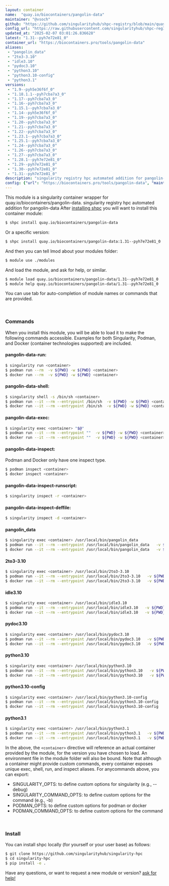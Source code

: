 ```yaml
---
layout: container
name:  "quay.io/biocontainers/pangolin-data"
maintainer: "@vsoch"
github: "https://github.com/singularityhub/shpc-registry/blob/main/quay.io/biocontainers/pangolin-data/container.yaml"
config_url: "https://raw.githubusercontent.com/singularityhub/shpc-registry/main/quay.io/biocontainers/pangolin-data/container.yaml"
updated_at: "2025-02-07 03:01:26.836628"
latest: "1.31--pyh7e72e81_0"
container_url: "https://biocontainers.pro/tools/pangolin-data"
aliases:
 - "pangolin_data"
 - "2to3-3.10"
 - "idle3.10"
 - "pydoc3.10"
 - "python3.10"
 - "python3.10-config"
 - "python3.1"
versions:
 - "1.9--pyh5e36f6f_0"
 - "1.18.1.1--pyh7cba7a3_0"
 - "1.17--pyh7cba7a3_0"
 - "1.16--pyh7cba7a3_0"
 - "1.15.1--pyh7cba7a3_0"
 - "1.14--pyh5e36f6f_0"
 - "1.19--pyh7cba7a3_0"
 - "1.20--pyh7cba7a3_0"
 - "1.21--pyh7cba7a3_0"
 - "1.22--pyh7cba7a3_0"
 - "1.23.1--pyh7cba7a3_0"
 - "1.25.1--pyh7cba7a3_0"
 - "1.24--pyh7cba7a3_0"
 - "1.26--pyh7cba7a3_0"
 - "1.27--pyh7cba7a3_0"
 - "1.28.1--pyh7e72e81_0"
 - "1.29--pyh7e72e81_0"
 - "1.30--pyh7e72e81_0"
 - "1.31--pyh7e72e81_0"
description: "singularity registry hpc automated addition for pangolin-data"
config: {"url": "https://biocontainers.pro/tools/pangolin-data", "maintainer": "@vsoch", "description": "singularity registry hpc automated addition for pangolin-data", "latest": {"1.31--pyh7e72e81_0": "sha256:6d483e248f1502ce93d695011b217670ad3d4fecebcf1d62133d2e1a2e48a1a7"}, "tags": {"1.9--pyh5e36f6f_0": "sha256:986d54d7de55e4764ee8a9eb195a46beb883fb9638879d559c815c9bd11d0f5c", "1.18.1.1--pyh7cba7a3_0": "sha256:b7ab5e8340e5a5129444aec7f5919e0a53fe276934b32cecb88769a142984e0a", "1.17--pyh7cba7a3_0": "sha256:bf3a497e0fbc90031a42813fe2a796b2975483b7232522f01238588dd7b07665", "1.16--pyh7cba7a3_0": "sha256:7cc3372b6595aa1437a34cbf0308557bba43827d8edeb3de6ef07c05fc0ddf20", "1.15.1--pyh7cba7a3_0": "sha256:52a9a687c37618bb0a8f07aae02dd2d53cf498e150c781ee571366f9ffab7295", "1.14--pyh5e36f6f_0": "sha256:9f01d930782ff756a372cd84553cf8444e329ef4a4dbfc2c5c690ef124b803ed", "1.19--pyh7cba7a3_0": "sha256:7fc8811fcd499418d7fb5ab427b909f02129ce8453398945686632df8c63cf8c", "1.20--pyh7cba7a3_0": "sha256:fdbbe3d1d33eed5ff64f015e91b9f1a833914650dd71af007fe55e08b95a0116", "1.21--pyh7cba7a3_0": "sha256:071486364ba073d27cee34bdd74f9e33db4575c3bc76b568e5736081e3f04bdb", "1.22--pyh7cba7a3_0": "sha256:9be48983ea937cfc87499c58aa72b1f61fba46e48d7058bf4e951a5dcd66fa76", "1.23.1--pyh7cba7a3_0": "sha256:04a939c7053553998449197f20f72b403efa49f474532e5f3f2d40c85a0a1059", "1.25.1--pyh7cba7a3_0": "sha256:d6b916b31b24e85517c57e42d9a39c279f35aa26b032f6099cb95976143ef879", "1.24--pyh7cba7a3_0": "sha256:c2f51c7a9bfabc49fd741d4c52198aba5aac87a44d6d2ef708904a39a71c74b8", "1.26--pyh7cba7a3_0": "sha256:43995ff816255d29b1a7bc64439d98c27e1d0188a0cb84493862c47557f2be0f", "1.27--pyh7cba7a3_0": "sha256:10cd5b23001d8fd384e8333a1bd1a855ef5012bc0249e0b56486460249167c75", "1.28.1--pyh7e72e81_0": "sha256:e0e6048525e2e7242044a3a72620c5a96632b5bc3a023cba67618abc50a907b0", "1.29--pyh7e72e81_0": "sha256:ee1cb6339ad7de7730e5c1bdc51d42aad2f376f9210a717992cf6780ff1451a7", "1.30--pyh7e72e81_0": "sha256:3d4b1cececa487008e5d272a75d14a5c807facd50cb854873b5a973b137c38fc", "1.31--pyh7e72e81_0": "sha256:6d483e248f1502ce93d695011b217670ad3d4fecebcf1d62133d2e1a2e48a1a7"}, "docker": "quay.io/biocontainers/pangolin-data", "aliases": {"pangolin_data": "/usr/local/bin/pangolin_data", "2to3-3.10": "/usr/local/bin/2to3-3.10", "idle3.10": "/usr/local/bin/idle3.10", "pydoc3.10": "/usr/local/bin/pydoc3.10", "python3.10": "/usr/local/bin/python3.10", "python3.10-config": "/usr/local/bin/python3.10-config", "python3.1": "/usr/local/bin/python3.1"}}
---
```


This module is a singularity container wrapper for quay.io/biocontainers/pangolin-data.
singularity registry hpc automated addition for pangolin-data
After [installing shpc](#install) you will want to install this container module:


```bash
$ shpc install quay.io/biocontainers/pangolin-data
```

Or a specific version:

```bash
$ shpc install quay.io/biocontainers/pangolin-data:1.31--pyh7e72e81_0
```

And then you can tell lmod about your modules folder:

```bash
$ module use ./modules
```

And load the module, and ask for help, or similar.

```bash
$ module load quay.io/biocontainers/pangolin-data/1.31--pyh7e72e81_0
$ module help quay.io/biocontainers/pangolin-data/1.31--pyh7e72e81_0
```

You can use tab for auto-completion of module names or commands that are provided.

<br>

### Commands

When you install this module, you will be able to load it to make the following commands accessible.
Examples for both Singularity, Podman, and Docker (container technologies supported) are included.

#### pangolin-data-run:

```bash
$ singularity run <container>
$ podman run --rm  -v ${PWD} -w ${PWD} <container>
$ docker run --rm  -v ${PWD} -w ${PWD} <container>
```

#### pangolin-data-shell:

```bash
$ singularity shell -s /bin/sh <container>
$ podman run --it --rm --entrypoint /bin/sh  -v ${PWD} -w ${PWD} <container>
$ docker run --it --rm --entrypoint /bin/sh  -v ${PWD} -w ${PWD} <container>
```

#### pangolin-data-exec:

```bash
$ singularity exec <container> "$@"
$ podman run --it --rm --entrypoint ""  -v ${PWD} -w ${PWD} <container> "$@"
$ docker run --it --rm --entrypoint ""  -v ${PWD} -w ${PWD} <container> "$@"
```

#### pangolin-data-inspect:

Podman and Docker only have one inspect type.

```bash
$ podman inspect <container>
$ docker inspect <container>
```

#### pangolin-data-inspect-runscript:

```bash
$ singularity inspect -r <container>
```

#### pangolin-data-inspect-deffile:

```bash
$ singularity inspect -d <container>
```


#### pangolin_data

```bash
$ singularity exec <container> /usr/local/bin/pangolin_data
$ podman run --it --rm --entrypoint /usr/local/bin/pangolin_data   -v ${PWD} -w ${PWD} <container> -c " $@"
$ docker run --it --rm --entrypoint /usr/local/bin/pangolin_data   -v ${PWD} -w ${PWD} <container> -c " $@"
```


#### 2to3-3.10

```bash
$ singularity exec <container> /usr/local/bin/2to3-3.10
$ podman run --it --rm --entrypoint /usr/local/bin/2to3-3.10   -v ${PWD} -w ${PWD} <container> -c " $@"
$ docker run --it --rm --entrypoint /usr/local/bin/2to3-3.10   -v ${PWD} -w ${PWD} <container> -c " $@"
```


#### idle3.10

```bash
$ singularity exec <container> /usr/local/bin/idle3.10
$ podman run --it --rm --entrypoint /usr/local/bin/idle3.10   -v ${PWD} -w ${PWD} <container> -c " $@"
$ docker run --it --rm --entrypoint /usr/local/bin/idle3.10   -v ${PWD} -w ${PWD} <container> -c " $@"
```


#### pydoc3.10

```bash
$ singularity exec <container> /usr/local/bin/pydoc3.10
$ podman run --it --rm --entrypoint /usr/local/bin/pydoc3.10   -v ${PWD} -w ${PWD} <container> -c " $@"
$ docker run --it --rm --entrypoint /usr/local/bin/pydoc3.10   -v ${PWD} -w ${PWD} <container> -c " $@"
```


#### python3.10

```bash
$ singularity exec <container> /usr/local/bin/python3.10
$ podman run --it --rm --entrypoint /usr/local/bin/python3.10   -v ${PWD} -w ${PWD} <container> -c " $@"
$ docker run --it --rm --entrypoint /usr/local/bin/python3.10   -v ${PWD} -w ${PWD} <container> -c " $@"
```


#### python3.10-config

```bash
$ singularity exec <container> /usr/local/bin/python3.10-config
$ podman run --it --rm --entrypoint /usr/local/bin/python3.10-config   -v ${PWD} -w ${PWD} <container> -c " $@"
$ docker run --it --rm --entrypoint /usr/local/bin/python3.10-config   -v ${PWD} -w ${PWD} <container> -c " $@"
```


#### python3.1

```bash
$ singularity exec <container> /usr/local/bin/python3.1
$ podman run --it --rm --entrypoint /usr/local/bin/python3.1   -v ${PWD} -w ${PWD} <container> -c " $@"
$ docker run --it --rm --entrypoint /usr/local/bin/python3.1   -v ${PWD} -w ${PWD} <container> -c " $@"
```



In the above, the `<container>` directive will reference an actual container provided
by the module, for the version you have chosen to load. An environment file in the
module folder will also be bound. Note that although a container
might provide custom commands, every container exposes unique exec, shell, run, and
inspect aliases. For anycommands above, you can export:

 - SINGULARITY_OPTS: to define custom options for singularity (e.g., --debug)
 - SINGULARITY_COMMAND_OPTS: to define custom options for the command (e.g., -b)
 - PODMAN_OPTS: to define custom options for podman or docker
 - PODMAN_COMMAND_OPTS: to define custom options for the command

<br>

### Install

You can install shpc locally (for yourself or your user base) as follows:

```bash
$ git clone https://github.com/singularityhub/singularity-hpc
$ cd singularity-hpc
$ pip install -e .
```

Have any questions, or want to request a new module or version? [ask for help!](https://github.com/singularityhub/singularity-hpc/issues)